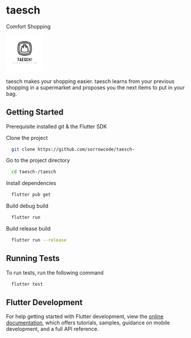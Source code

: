 # taesch
Comfort Shopping

<img src="https://github.com/sorrowcode/taesch-/blob/developer/taesch/assets/logo.png?raw=true" width=20% height=20%>

taesch makes your shopping easier. taesch learns from your previous shopping in a supermarket and proposes you the next items to put in your bag.

## Getting Started
Prerequisite installed git & the Flutter SDK

Clone the project
```bash
  git clone https://github.com/sorrowcode/taesch-
```

Go to the project directory
```bash
  cd taesch-/taesch
```

Install dependencies
```bash
  flutter pub get
```

Build debug build
```bash
  flutter run
```

Build release build
```bash
  flutter run --release
```

## Running Tests
To run tests, run the following command
```bash
  flutter test
```


## Flutter Development
For help getting started with Flutter development, view the
[online documentation](https://docs.flutter.dev/), which offers tutorials,
samples, guidance on mobile development, and a full API reference.